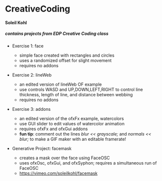 # CreativeCoding
#### Soleil Kohl
##### contains projects from EDP Creative Coding class

* Exercise 1: face
    * simple face created with rectangles and circles
    * uses a randomized offset for slight movement
    * requires no addons

* Exercise 2: lineWeb
    * an edited version of lineWeb OF example
    * use controls WASD and UP,DOWN,LEFT,RIGHT to control line thickness, length of line, and distance between webbing
    * requires no addons

* Exercise 3: addons
    * an edited version of the ofxFx example, watercolors
    * use GUI slider to edit values of watercolor animation
    * requires ofxFx and ofxGui addons
    * **fun tip**: comment out the lines *blur << grayscale;* and *normals << blur;* to make a GIF maker with an editable framerate!

* Generative Project: facemask
    * creates a mask over the face using FaceOSC
    * uses ofxOsc, ofxGui, and ofxSyphon; requires a simultaneous run of FaceOSC
    * https://vimeo.com/soleilkohl/facemask

